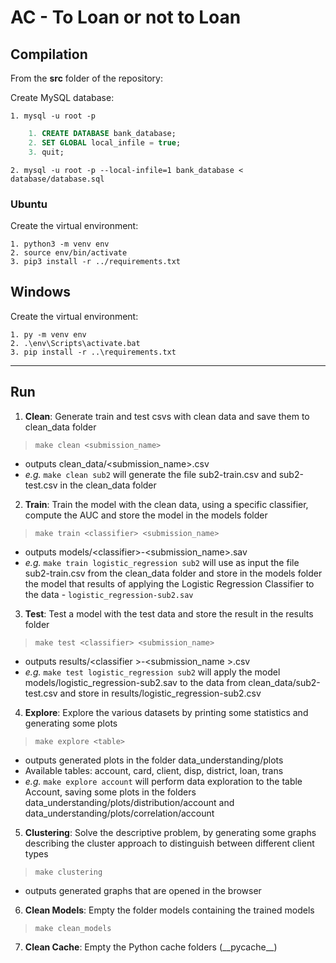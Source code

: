 # AC - To Loan or not to Loan

## Compilation

From the **src** folder of the repository:

Create MySQL database:

```properties
1. mysql -u root -p
```
```sql
    1. CREATE DATABASE bank_database;
    2. SET GLOBAL local_infile = true;
    3. quit;
```
```properties
2. mysql -u root -p --local-infile=1 bank_database < database/database.sql
```

### Ubuntu

Create the virtual environment:
```properties
1. python3 -m venv env
2. source env/bin/activate
3. pip3 install -r ../requirements.txt
```

## Windows

Create the virtual environment:
```properties
1. py -m venv env
2. .\env\Scripts\activate.bat
3. pip install -r ..\requirements.txt
```

***

## Run

1. **Clean**: Generate train and test csvs with clean data and save them to clean_data folder 
> `make clean <submission_name>` 
- outputs clean_data/<submission_name>.csv
- *e.g.* `make clean sub2` will generate the file sub2-train.csv and sub2-test.csv in the clean_data folder 

2. **Train**: Train the model with the clean data, using a specific classifier, compute the AUC and store the model in the models folder
> `make train <classifier> <submission_name>` 
- outputs models/&lt;classifier&gt;-&lt;submission_name&gt;.sav
- *e.g.* `make train logistic_regression sub2` will use as input the file sub2-train.csv from the clean_data folder and store in the models folder the model that results of applying the Logistic Regression Classifier to the data - `logistic_regression-sub2.sav`

3. **Test**: Test a model with the test data and store the result in the results folder
> `make test <classifier> <submission_name>` 
- outputs results/&lt;classifier &gt;-&lt;submission_name &gt;.csv
- *e.g.* `make test logistic_regression sub2` will apply the model models/logistic_regression-sub2.sav to the data from clean_data/sub2-test.csv and store in results/logistic_regression-sub2.csv

4. **Explore**: Explore the various datasets by printing some statistics and generating some plots
> `make explore <table>`
- outputs generated plots in the folder data_understanding/plots
- Available tables: account, card, client, disp, district, loan, trans
- *e.g.* `make explore account` will perform data exploration to the table Account, saving some plots in the folders data_understanding/plots/distribution/account and data_understanding/plots/correlation/account

5. **Clustering**: Solve the descriptive problem, by generating some graphs describing the cluster approach to distinguish between different client types
> `make clustering`
- outputs generated graphs that are opened in the browser

6. **Clean Models**: Empty the folder models containing the trained models
> `make clean_models`

7. **Clean Cache**: Empty the Python cache folders (\_\_pycache\_\_)